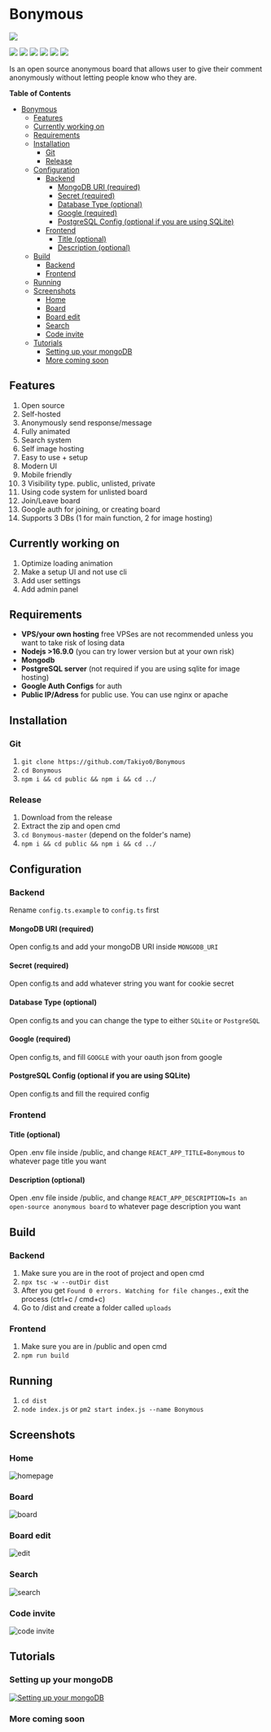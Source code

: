 # Bonymous

![](https://i.imgur.com/SroGTOb.png)

![](https://img.shields.io/github/license/takiyo0/Kazagumo)
![](https://img.shields.io/github/stars/Takiyo0/Kazagumo) ![](https://img.shields.io/github/forks/Takiyo0/Kazagumo) ![](https://img.shields.io/github/tag/Takiyo0/Kazagumo) ![](https://img.shields.io/github/release/Takiyo0/Kazagumo) ![](https://img.shields.io/github/issues/Takiyo0/Kazagumo)

Is an open source anonymous board that allows user to give their comment anonymously without letting people know who they are.

**Table of Contents**

- [Bonymous](#bonymous)
  * [Features](#features)
  * [Currently working on](#currently-working-on)
  * [Requirements](#requirements)
  * [Installation](#installation)
    + [Git](#git)
    + [Release](#release)
  * [Configuration](#configuration)
    + [Backend](#backend)
      - [MongoDB URI (required)](#mongodb-uri--required-)
      - [Secret (required)](#secret--required-)
      - [Database Type (optional)](#database-type--optional-)
      - [Google (required)](#google--required-)
      - [PostgreSQL Config (optional if you are using SQLite)](#postgresql-config--optional-if-you-are-using-sqlite-)
    + [Frontend](#frontend)
      - [Title (optional)](#title--optional-)
      - [Description (optional)](#description--optional-)
  * [Build](#build)
    + [Backend](#backend-1)
    + [Frontend](#frontend-1)
  * [Running](#running)
  * [Screenshots](#screenshots)
    + [Home](#home)
    + [Board](#board)
    + [Board edit](#board-edit)
    + [Search](#search)
    + [Code invite](#code-invite)
  * [Tutorials](#tutorials)
    + [Setting up your mongoDB](#setting-up-your-mongodb)
    + [More coming soon](#more-coming-soon)

## Features
1. Open source
2. Self-hosted
3. Anonymously send response/message
4. Fully animated
5. Search system
6. Self image hosting
7. Easy to use + setup
8. Modern UI
9. Mobile friendly
10. 3 Visibility type. public, unlisted, private
11. Using code system for unlisted board
12. Join/Leave board
13. Google auth for joining, or creating board
14. Supports 3 DBs (1 for main function, 2 for image hosting)

## Currently working on
1. Optimize loading animation
2. Make a setup UI and not use cli
3. Add user settings
4. Add admin panel

## Requirements
- **VPS/your own hosting** free VPSes are not recommended unless you want to take risk of losing data
- **Nodejs >16.9.0** (you can try lower version but at your own risk)
- **Mongodb**
- **PostgreSQL server** (not required if you are using sqlite for image hosting)
- **Google Auth Configs** for auth
- **Public IP/Adress** for public use. You can use nginx or apache

## Installation
### Git
1. `git clone https://github.com/Takiyo0/Bonymous`
2. `cd Bonymous`
3. `npm i && cd public && npm i && cd ../`

### Release
1. Download from the release
2. Extract the zip and open cmd
3. `cd Bonymous-master` (depend on the folder's name)
4. `npm i && cd public && npm i && cd ../`

## Configuration
### Backend
Rename `config.ts.example` to `config.ts` first
#### MongoDB URI (required)
Open config.ts and add your mongoDB URI inside `MONGODB_URI`
#### Secret (required)
Open config.ts and add whatever string you want for cookie secret
#### Database Type (optional)
Open config.ts and you can change the type to either `SQLite` or `PostgreSQL`
#### Google (required)
Open config.ts, and fill `GOOGLE` with your oauth json from google
#### PostgreSQL Config (optional if you are using SQLite)
Open config.ts and fill the required config


### Frontend
#### Title (optional)
Open .env file inside /public, and change `REACT_APP_TITLE=Bonymous` to whatever page title you want

#### Description (optional)
Open .env file inside /public, and change `REACT_APP_DESCRIPTION=Is an open-source anonymous board` to whatever page description you want

## Build
### Backend
1. Make sure you are in the root of project and open cmd
2. `npx tsc -w --outDir dist`
3. After you get `Found 0 errors. Watching for file changes.`, exit the process (ctrl+c / cmd+c)
4. Go to /dist and create a folder called `uploads`

### Frontend
1. Make sure you are in /public and open cmd
2. `npm run build`

## Running
1. `cd dist`
2. `node index.js` or `pm2 start index.js --name Bonymous`

## Screenshots
### Home
![homepage](https://i.imgur.com/vzWc9e7.png)
### Board
![board](https://i.imgur.com/CbmoU2i.png)
### Board edit
![edit](https://i.imgur.com/vuikh5f.png)
### Search
![search](https://i.imgur.com/f2HN10B.png)
### Code invite
![code invite](https://i.imgur.com/RGb281d.png)

## Tutorials
### Setting up your mongoDB
[![Setting up your mongoDB](https://img.youtube.com/vi/F2GgjHnP63w/0.jpg)](https://www.youtube.com/watch?v=F2GgjHnP63w)

### More coming soon
